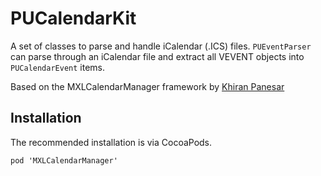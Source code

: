 PUCalendarKit
==================

A set of classes to parse and handle iCalendar (.ICS) files. `PUEventParser` can parse through an iCalendar file and extract all VEVENT objects into `PUCalendarEvent` items. 

Based on the MXLCalendarManager framework by [Khiran Panesar](https://github.com/KiranPanesar/MXLCalendarManager)

Installation
---
The recommended installation is via CocoaPods.

```
pod 'MXLCalendarManager'
```

